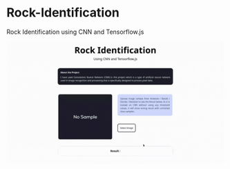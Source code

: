 # Rock-Identification
Rock Identification using CNN and Tensorflow.js
>
![working](img/rock-identification.gif)
